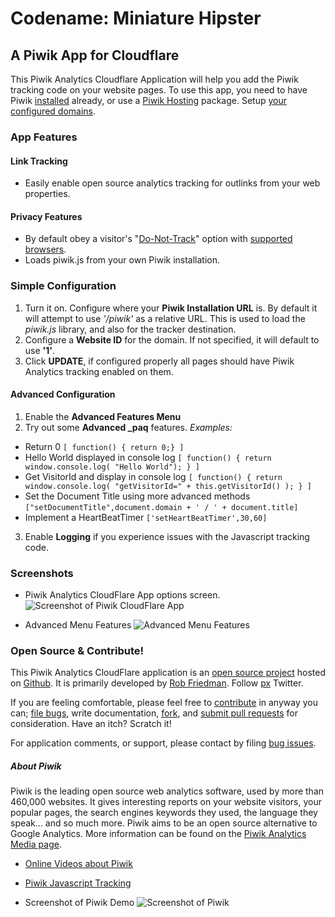 # Codename: Miniature Hipster 
## A Piwik App for Cloudflare

This Piwik Analytics Cloudflare Application will help you add the Piwik tracking code on your website pages. To use this app, you need to have Piwik [installed](http://piwik.org/docs/installation/) already, or use a [Piwik Hosting](http://piwik.org/hosting/) package. Setup [your configured domains](https://www.cloudflare.com/cloudflare-apps).


### App Features


#### Link Tracking
* Easily enable open source analytics tracking for outlinks from your web properties.


#### Privacy Features
* By default obey a visitor's "[Do-Not-Track](https://www.eff.org/issues/do-not-track)" option with [supported browsers](https://ie.microsoft.com/testdrive/browser/donottrack/default.html).
* Loads piwik.js from your own Piwik installation.


### Simple Configuration
1. Turn it on. Configure where your **Piwik Installation URL** is. By default it will attempt to use *'/piwik'* as a relative URL. This is used to load the *piwik.js* library, and also for the tracker destination.
2. Configure a **Website ID** for the domain. If not specified, it will default to use **'1'**.
3. Click **UPDATE**, if configured properly all pages should have Piwik Analytics tracking enabled on them.

#### Advanced Configuration
1. Enable the **Advanced Features Menu**
2. Try out some **Advanced \_paq** features. *Examples:*
  * Return 0 `[ function() { return 0;} ]`
  * Hello World displayed in console log `[ function() { return window.console.log( "Hello World"); } ]`
  * Get VisitorId and display in console log `[ function() { return window.console.log( "getVisitorId=" + this.getVisitorId() ); } ]`
  * Set the Document Title using more advanced methods `["setDocumentTitle",document.domain + ' / ' + document.title]`
  * Implement a HeartBeatTimer `['setHeartBeatTimer',30,60]`
3. Enable __Logging__ if you experience issues with the Javascript tracking code.

### Screenshots
* Piwik Analytics CloudFlare App options screen.
![Screenshot of Piwik CloudFlare App](/images/apps/piwik_analytics/piwik_cfapp_screenshot_1.png "Screenshot 1")

* Advanced Menu Features
![Advanced Menu Features](/images/apps/piwik_analytics/piwik_cfapp_screenshot_2.png "Screenshot 2")

### Open Source & Contribute!
This Piwik Analytics CloudFlare application is an [open source project](https://github.com/px/cfapp-piwik-analytics/#readme) hosted on [Github](https://github.com/).
It is primarily developed by [Rob Friedman](http://playerx.net/?utm_src=cfapp_pa). Follow <a href="http://twitter.com/px">px</a> Twitter.

If you are feeling comfortable, please feel free to [contribute](https://github.com/px/cfapp-piwik-analytics/#contributing) in anyway you can; <a href="https://github.com/px/cfapp-piwik-analytics/issues">file bugs</a>, write documentation, <a href="https://github.com/px/cfapp-piwik-analytics/fork">fork</a>, and <a href="https://github.com/px/cfapp-piwik-analytics/pulls">submit pull requests</a> for consideration. Have an itch? Scratch it!

For application comments, or support, please contact by filing <a href="https://github.com/px/cfapp-piwik-analytics/issues">bug issues</a>.



##### About Piwik
Piwik is the leading open source web analytics software, used by more than 460,000 websites. It gives interesting reports on your website visitors, your popular pages, the search engines keywords they used, the language they speak… and so much more. Piwik aims to be an open source alternative to Google Analytics.
More information can be found on the [Piwik Analytics Media page](http://piwik.org/media/).

* [Online Videos about Piwik](https://piwik.org/blog/category/videos/)
* [Piwik Javascript Tracking](http://piwik.org/docs/javascript-tracking/)

* Screenshot of Piwik Demo
![Screenshot of Piwik](/images/apps/piwik_analytics/piwik_analytics_demo_screenshot_1.png "Piwik Demo Screenshot")


